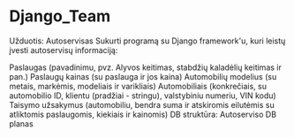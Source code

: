 # Django_Team
Užduotis: Autoservisas
Sukurti programą su Django framework'u, kuri leistų įvesti autoservisų informaciją:

Paslaugas (pavadinimu, pvz. Alyvos keitimas, stabdžių kaladėlių keitimas ir pan.)
Paslaugų kainas (su paslauga ir jos kaina)
Automobilių modelius (su metais, markėmis, modeliais ir varikliais)
Automobiliais (konkrečiais, su automobilio ID, klientu (pradžiai - stringu), valstybiniu numeriu, VIN kodu)
Taisymo užsakymus (automobiliu, bendra suma ir atskiromis eilutėmis su atliktomis paslaugomis, kiekiais ir kainomis)
DB struktūra: Autoserviso DB planas


